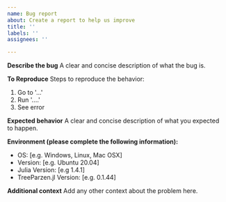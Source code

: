 ```yaml
---
name: Bug report
about: Create a report to help us improve
title: ''
labels: ''
assignees: ''

---
```


**Describe the bug**
A clear and concise description of what the bug is.

**To Reproduce**
Steps to reproduce the behavior:
1. Go to '...'
2. Run '....'
4. See error

**Expected behavior**
A clear and concise description of what you expected to happen.

**Environment (please complete the following information):**
- OS: [e.g. Windows, Linux, Mac OSX]
- Version: [e.g. Ubuntu 20.04]
- Julia Version: [e.g 1.4.1]
- TreeParzen.jl Version: [e.g. 0.1.44]

**Additional context**
Add any other context about the problem here.
